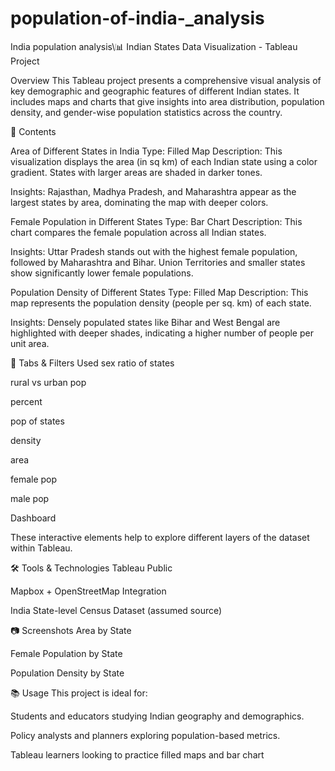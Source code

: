 # population-of-india-_analysis
India population analysis\📊 Indian States Data Visualization - Tableau Project

Overview This Tableau project presents a comprehensive visual analysis of key demographic and geographic features of different Indian states. It includes maps and charts that give insights into area distribution, population density, and gender-wise population statistics across the country.

📁 Contents

Area of Different States in India Type: Filled Map
Description: This visualization displays the area (in sq km) of each Indian state using a color gradient. States with larger areas are shaded in darker tones.

Insights: Rajasthan, Madhya Pradesh, and Maharashtra appear as the largest states by area, dominating the map with deeper colors.

Female Population in Different States Type: Bar Chart
Description: This chart compares the female population across all Indian states.

Insights: Uttar Pradesh stands out with the highest female population, followed by Maharashtra and Bihar. Union Territories and smaller states show significantly lower female populations.

Population Density of Different States Type: Filled Map
Description: This map represents the population density (people per sq. km) of each state.

Insights: Densely populated states like Bihar and West Bengal are highlighted with deeper shades, indicating a higher number of people per unit area.

📌 Tabs & Filters Used sex ratio of states

rural vs urban pop

percent

pop of states

density

area

female pop

male pop

Dashboard

These interactive elements help to explore different layers of the dataset within Tableau.

🛠 Tools & Technologies Tableau Public

Mapbox + OpenStreetMap Integration

India State-level Census Dataset (assumed source)

📷 Screenshots Area by State

Female Population by State

Population Density by State

📚 Usage This project is ideal for:

Students and educators studying Indian geography and demographics.

Policy analysts and planners exploring population-based metrics.

Tableau learners looking to practice filled maps and bar chart
